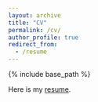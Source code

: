 ```yaml
---
layout: archive
title: "CV"
permalink: /cv/
author_profile: true
redirect_from:
  - /resume
---
```


{% include base_path %}

Here is my [resume](http://Onexyq.github.io/files/resume.pdf).